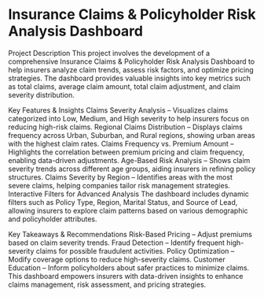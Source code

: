 # Insurance Claims & Policyholder Risk Analysis Dashboard
Project Description
This project involves the development of a comprehensive Insurance Claims & Policyholder Risk Analysis Dashboard to help insurers analyze claim trends, assess risk factors, and optimize pricing strategies. The dashboard provides valuable insights into key metrics such as total claims, average claim amount, total claim adjustment, and claim severity distribution.

Key Features & Insights
Claims Severity Analysis – Visualizes claims categorized into Low, Medium, and High severity to help insurers focus on reducing high-risk claims.
Regional Claims Distribution – Displays claims frequency across Urban, Suburban, and Rural regions, showing urban areas with the highest claim rates.
Claims Frequency vs. Premium Amount – Highlights the correlation between premium pricing and claim frequency, enabling data-driven adjustments.
Age-Based Risk Analysis – Shows claim severity trends across different age groups, aiding insurers in refining policy structures.
Claims Severity by Region – Identifies areas with the most severe claims, helping companies tailor risk management strategies.
Interactive Filters for Advanced Analysis
The dashboard includes dynamic filters such as Policy Type, Region, Marital Status, and Source of Lead, allowing insurers to explore claim patterns based on various demographic and policyholder attributes.

Key Takeaways & Recommendations
Risk-Based Pricing – Adjust premiums based on claim severity trends.
Fraud Detection – Identify frequent high-severity claims for possible fraudulent activities.
Policy Optimization – Modify coverage options to reduce high-severity claims.
Customer Education – Inform policyholders about safer practices to minimize claims.
This dashboard empowers insurers with data-driven insights to enhance claims management, risk assessment, and pricing strategies.
